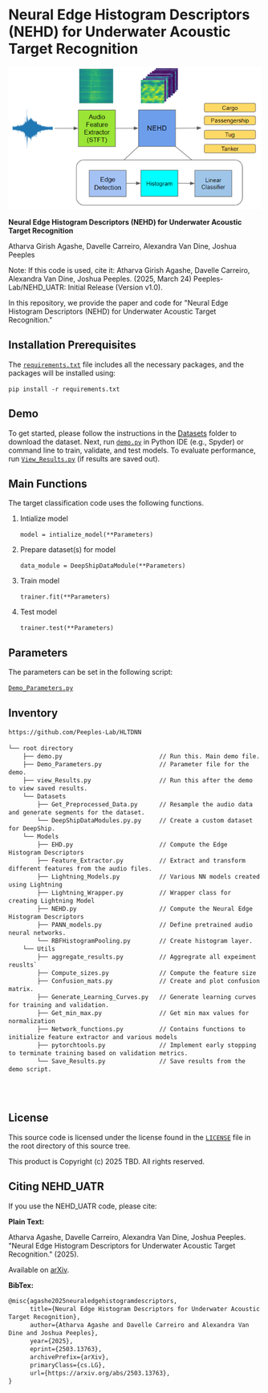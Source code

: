 # Neural Edge Histogram Descriptors (NEHD) for Underwater Acoustic Target Recognition
<p align="center">
  <img src="Figures/NEHD_freamework.png" alt="Workflow Diagram">
</p>


**Neural Edge Histogram Descriptors (NEHD) for Underwater Acoustic Target Recognition**

Atharva Girish Agashe, Davelle Carreiro, Alexandra Van Dine, Joshua Peeples

Note: If this code is used, cite it:  Atharva Girish Agashe, Davelle Carreiro, Alexandra Van Dine, Joshua Peeples. (2025, March 24) Peeples-Lab/NEHD_UATR: Initial Release (Version v1.0).

<!-- [`arXiv`](https://arxiv.org/abs/2307.13788)

[`BibTeX`](#CitingHist) -->



In this repository, we provide the paper and code for "Neural Edge Histogram Descriptors (NEHD) for Underwater Acoustic Target Recognition."

## Installation Prerequisites


The [`requirements.txt`](requirements.txt) file includes all the necessary packages, and the packages will be installed using:

   ```pip install -r requirements.txt```


## Demo

To get started, please follow the instructions in the [Datasets](Datasets) folder to download the dataset.
Next, run [`demo.py`](demo.py) in Python IDE (e.g., Spyder) or command line to train, validate, and test models. 
To evaluate performance,
run [`View_Results.py`](view_results.py) (if results are saved out).


## Main Functions

The target classification code uses the following functions. 

1. Intialize model  

   ```model = intialize_model(**Parameters)```

2. Prepare dataset(s) for model
   
   ```data_module = DeepShipDataModule(**Parameters)```

3. Train model 

   ```trainer.fit(**Parameters)```

4. Test model

   ```trainer.test(**Parameters)```


## Parameters

The parameters can be set in the following script:
   
[`Demo_Parameters.py`](Demo_Parameters.py)

## Inventory

```
https://github.com/Peeples-Lab/HLTDNN 

└── root directory
    ├── demo.py                           // Run this. Main demo file.
    ├── Demo_Parameters.py                // Parameter file for the demo.
    ├── view_Results.py                   // Run this after the demo to view saved results. 
    └── Datasets                
        ├── Get_Preprocessed_Data.py      // Resample the audio data and generate segments for the dataset.
        └── DeepShipDataModules.py.py     // Create a custom dataset for DeepShip.
    └── Models
        ├── EHD.py                        // Compute the Edge Histogram Descriptors
        ├── Feature_Extractor.py          // Extract and transform different features from the audio files.
        ├── Lightning_Models.py           // Various NN models created using Lightning
        ├── Lightning_Wrapper.py          // Wrapper class for creating Lightning Model
        ├── NEHD.py                       // Compute the Neural Edge Histogram Descriptors
        ├── PANN_models.py                // Define pretrained audio neural networks.
        └── RBFHistogramPooling.py        // Create histogram layer.
    └── Utils
        ├── aggregate_results.py          // Aggregrate all expeiment reuslts`
        ├── Compute_sizes.py              // Compute the feature size
        ├── Confusion_mats.py             // Create and plot confusion matrix.
        ├── Generate_Learning_Curves.py   // Generate learning curves for training and validation.
        ├── Get_min_max.py                // Get min max values for normalization
        ├── Network_functions.py          // Contains functions to initialize feature extractor and various models
        ├── pytorchtools.py               // Implement early stopping to terminate training based on validation metrics.
        └── Save_Results.py               // Save results from the demo script.




```

## License

This source code is licensed under the license found in the [`LICENSE`](LICENSE) file in the root directory of this source tree.

This product is Copyright (c) 2025 TBD. All rights reserved.

## <a name="CitingHist"></a>Citing NEHD_UATR

If you use the NEHD_UATR code, please cite:

**Plain Text:**

Atharva Agashe, Davelle Carreiro, Alexandra Van Dine, Joshua Peeples. "Neural Edge Histogram Descriptors for Underwater Acoustic Target Recognition." (2025).

Available on [arXiv](https://arxiv.org/abs/2503.13763).

**BibTex:**
```
@misc{agashe2025neuraledgehistogramdescriptors,
      title={Neural Edge Histogram Descriptors for Underwater Acoustic Target Recognition}, 
      author={Atharva Agashe and Davelle Carreiro and Alexandra Van Dine and Joshua Peeples},
      year={2025},
      eprint={2503.13763},
      archivePrefix={arXiv},
      primaryClass={cs.LG},
      url={https://arxiv.org/abs/2503.13763}, 
}
```

